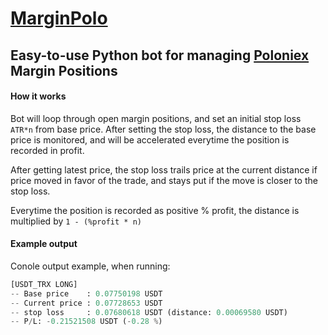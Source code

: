 # [MarginPolo](https://poloniex.com/signup?c=2E28D52D)

## Easy-to-use Python bot for managing [Poloniex](https://poloniex.com/signup?c=2E28D52D) Margin Positions

#### How it works

Bot will loop through open margin positions, and set an initial stop loss `ATR*n` from base price.
After setting the stop loss, the distance to the base price is monitored, and will be accelerated
everytime the position is recorded in profit.

After getting latest price, the stop loss trails price at the current distance if price moved in favor of the trade,
and stays put if the move is closer to the stop loss.

Everytime the position is recorded as positive % profit, the distance is multiplied by `1 - (%profit * n)`

#### Example output
Conole output example, when running:

```python
[USDT_TRX LONG]
-- Base price    : 0.07750198 USDT
-- Current price : 0.07728653 USDT
-- stop loss     : 0.07680618 USDT (distance: 0.00069580 USDT)
-- P/L: -0.21521508 USDT (-0.28 %)
```





